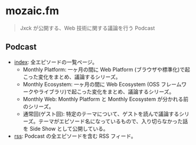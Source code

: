 # mozaic.fm

> Jxck が公開する、Web 技術に関する議論を行う Podcast


## Podcast

- [index](https://mozaic.fm): 全エピソードの一覧ページ。
  - Monthly Platform: 一ヶ月の間に Web Platform (ブラウザや標準化)で起こった変化をまとめ、議論するシリーズ。
  - Monthly Ecosystem: 一ヶ月の間に Web Ecosystem (OSS フレームワークやライブラリ)で起こった変化をまとめ、議論するシリーズ。
  - Monthly Web: Monthly Platform と Monthly Ecosystem が分かれる前のシリーズ。
  - 通常回(ゲスト回): 特定のテーマについて、ゲストを読んで議論するシリーズ。テーマがエピソード名になっているもので、入り切らなかった話を Side Show として公開している。
- [rss](https://feed.mozaic.fm/): Podcast の全エピソードを含む RSS フィード。